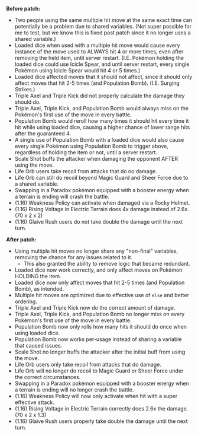 **Before patch:**
- Two people using the same multiple hit move at the same exact time can potentially be a problem due to shared variables. (Not super possible for me to test, but we know this is fixed post patch since it no longer uses a shared variable.)
- Loaded dice when used with a multiple hit move would cause every instance of the move used to ALWAYS hit 4 or more times, even after removing the held item, until server restart. (I.E. Pokémon holding the loaded dice could use Icicle Spear, and until server restart, every single Pokémon using Icicle Spear would hit 4 or 5 times.)
- Loaded dice affected moves that it should not affect, since it should only affect moves that hit 2-5 times (and Population Bomb). (I.E. Surging Strikes.)
- Triple Axel and Triple Kick did not properly calculate the damage they should do.
- Triple Axel, Triple Kick, and Population Bomb would always miss on the Pokémon's first use of the move in every battle.
- Population Bomb would reroll how many times it should hit every time it hit while using loaded dice, causing a higher chance of lower range hits after the guaranteed 4.
- A single use of Population Bomb with a loaded dice would also cause every single Pokémon using Population Bomb to trigger above, regardless of holding the item or not, until a server restart.
- Scale Shot buffs the attacker when damaging the opponent AFTER using the move.
- Life Orb users take recoil from attacks that do no damage.
- Life Orb can still do recoil beyond Magic Guard and Sheer Force due to a shared variable.
- Swapping in a Paradox pokémon equipped with a booster energy when a terrain is ending will crash the battle.
- (1.16) Weakness Policy can activate when damaged via a Rocky Helmet.
- (1.16) Rising Voltage in Electric Terrain does 4x damage instead of 2.6x. (70 x 2 x 2)
- (1.16) Glaive Rush users do not take double the damage until the next turn.

**After patch:**
- Using multiple hit moves no longer share any "non-final" variables, removing the chance for any issues related to it.
    - This also granted the ability to remove logic that became redundant.
- Loaded dice now work correctly, and only affect moves on Pokémon HOLDING the item.
- Loaded dice now only affect moves that hit 2-5 times (and Population Bomb), as intended.
- Multiple hit moves are optimized due to effective use of `else` and better ordering.
- Triple Axel and Triple Kick now do the correct amount of damage.
- Triple Axel, Triple Kick, and Population Bomb no longer miss on every Pokémon's first use of the move in every battle.
- Population Bomb now only rolls how many hits it should do once when using loaded dice.
- Population Bomb now works per-usage instead of sharing a variable that caused issues.
- Scale Shot no longer buffs the attacker after the initial buff from using the move.
- Life Orb users only take recoil from attacks that do damage.
- Life Orb will no longer do recoil to Magic Guard or Sheer Force under the correct circumstances.
- Swapping in a Paradox pokémon equipped with a booster energy when a terrain is ending will no longer crash the battle.
- (1.16) Weakness Policy will now only activate when hit with a super effective attack.
- (1.16) Rising Voltage in Electric Terrain correctly does 2.6x the damage. (70 x 2 x 1.3)
- (1.16) Glaive Rush users properly take double the damage until the next turn.